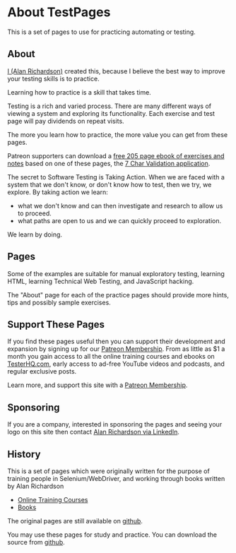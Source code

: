 # About TestPages

<div class="explanation">
        <p>This is a set of pages to use for practicing automating or testing.
        </p>
</div>

<!-- TOC -->

## About

[I (Alan Richardson)](https://eviltester.com) created this, because I believe the best way to improve your testing skills is to practice.

Learning how to practice is a skill that takes time.

Testing is a rich and varied process. There are many different ways of viewing a system and exploring its functionality. Each exercise and test page will pay dividends on repeat visits.

The more you learn how to practice, the more value you can get from these pages.

Patreon supporters can download a [free 205 page ebook of exercises and notes](https://www.patreon.com/posts/75068248) based on one of these pages, the [7 Char Validation application](/styled/apps/7charval/simple7charvalidation.html).

The secret to Software Testing is Taking Action. When we are faced with a system that we don't know, or don't know how to test, then we try, we explore. By taking action we learn:

- what we don't know and can then investigate and research to allow us to proceed.
- what paths are open to us and we can quickly proceed to exploration.

We learn by doing.

## Pages

Some of the examples are suitable for manual exploratory testing, learning HTML, learning Technical Web Testing, and JavaScript hacking.

The "About" page for each of the practice pages should provide more hints, tips and possibly sample exercises.

## Support These Pages

If you find these pages useful then you can support their development and expansion by signing up for our [Patreon Membership](https://www.patreon.com/eviltester). From as little as $1 a month you gain access to all the online training courses and ebooks on [TesterHQ.com](https://www.testerhq.com/), early access to ad-free YouTube videos and podcasts, and regular exclusive posts.

Learn more, and support this site with a [Patreon Membership](https://www.patreon.com/eviltester).

## Sponsoring

If you are a company, interested in sponsoring the pages and seeing your logo on this site then contact [Alan Richardson via LinkedIn](https://linkedin.com/in/eviltester).

## History

This is a set of pages which were originally written for the purpose of training people in Selenium/WebDriver, and working through books written by Alan Richardson

- [Online Training Courses](https://www.eviltester.com/page/onlinetraining/courses/)
- [Books](https://www.eviltester.com/page/books/)

The original pages are still available on [github](https://github.com/eviltester/seleniumTestPages).

You may use these pages for study and practice. You can download the source from [github](https://github.com/eviltester/TestingApp/tree/master/java/testingapps/seleniumtestpages).

